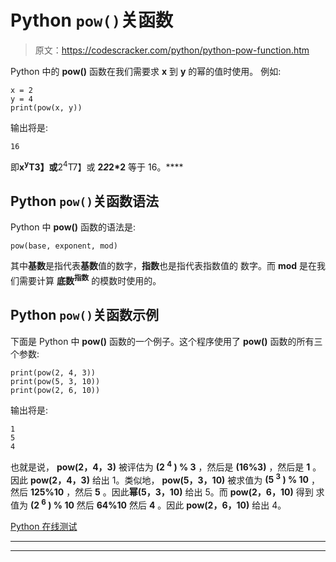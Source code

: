 # Python `pow()`关函数

> 原文：<https://codescracker.com/python/python-pow-function.htm>

Python 中的 **pow()** 函数在我们需要求 **x** 到 **y** 的幂的值时使用。 例如:

```
x = 2
y = 4
print(pow(x, y))
```

输出将是:

```
16
```

即**x<sup>y</sup>T3】或**2<sup>4</sup>T7】或 **2*2*2*2** 等于 16。****

## Python `pow()`关函数语法

Python 中 **pow()** 函数的语法是:

```
pow(base, exponent, mod)
```

其中**基数**是指代表**基数**值的数字，**指数**也是指代表指数值的 数字。而 **mod** 是在我们需要计算 **底数<sup>指数</sup>** 的模数时使用的。

## Python `pow()`关函数示例

下面是 Python 中 **pow()** 函数的一个例子。这个程序使用了 **pow()** 函数的所有三个参数:

```
print(pow(2, 4, 3))
print(pow(5, 3, 10))
print(pow(2, 6, 10))
```

输出将是:

```
1
5
4
```

也就是说， **pow(2，4，3)** 被评估为 **(2 <sup>4</sup> ) % 3** ，然后是 **(16%3)** ，然后是 **1** 。 因此 **pow(2，4，3)** 给出 1。类似地， **pow(5，3，10)** 被求值为 **(5 <sup>3</sup> ) % 10** ， 然后 **125%10** ，然后 **5** 。因此**幂(5，3，10)** 给出 5。而 **pow(2，6，10)** 得到 求值为 **(2 <sup>6</sup> ) % 10** 然后 **64%10** 然后 **4** 。因此 **pow(2，6，10)** 给出 4。

[Python 在线测试](/exam/showtest.php?subid=10)

* * *

* * *